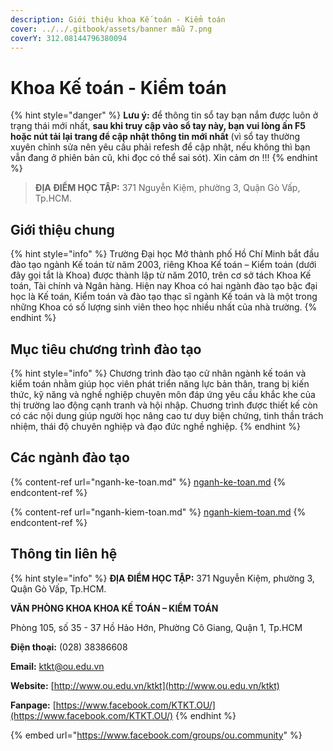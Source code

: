 ```yaml
---
description: Giới thiệu khoa Kế toán - Kiểm toán
cover: ../../.gitbook/assets/banner mẫu 7.png
coverY: 312.08144796380094
---
```


# Khoa Kế toán - Kiểm toán

{% hint style="danger" %}
**Lưu ý:** để thông tin sổ tay bạn nắm được luôn ở trạng thái mới nhất, **sau khi truy cập vào sổ tay này, bạn vui lòng ấn F5 hoặc nút tải lại trang để cập nhật thông tin mới nhất** (vì sổ tay thường xuyên chỉnh sửa nên yêu cầu phải refesh để cập nhật, nếu không thì bạn vẫn đang ở phiên bản cũ, khi đọc có thể sai sót). Xin cảm ơn !!!
{% endhint %}

> **ĐỊA ĐIỂM HỌC TẬP:** 371 Nguyễn Kiệm, phường 3, Quận Gò Vấp, Tp.HCM.

## **Giới thiệu chung**

{% hint style="info" %}
Trường Đại học Mở thành phố Hồ Chí Minh bắt đầu đào tạo ngành Kế toán từ năm 2003, riêng Khoa Kế toán – Kiểm toán (dưới đây gọi tắt là Khoa) được thành lập từ năm 2010, trên cơ sở tách Khoa Kế toán, Tài chính và Ngân hàng. Hiện nay Khoa có hai ngành đào tạo bậc đại học là Kế toán, Kiểm toán và đào tạo thạc sĩ ngành Kế toán và là một trong những Khoa có số lượng sinh viên theo học nhiều nhất của nhà trường.
{% endhint %}

## Mục tiêu chương trình đào tạo

{% hint style="info" %}
Chương trình đào tạo cử nhân ngành kế toán và kiểm toán nhằm giúp học viên phát triển năng lực bản thân, trang bị kiến thức, kỹ năng và nghề nghiệp chuyên môn đáp ứng yêu cầu khắc khe của thị trường lao động cạnh tranh và hội nhập. Chuơng trình được thiết kế còn có các nội dung giúp người học nâng cao tư duy biện chứng, tinh thần trách nhiệm, thái độ chuyên nghiệp và đạo đức nghề nghiệp.
{% endhint %}

## Các ngành đào tạo

{% content-ref url="nganh-ke-toan.md" %}
[nganh-ke-toan.md](nganh-ke-toan.md)
{% endcontent-ref %}

{% content-ref url="nganh-kiem-toan.md" %}
[nganh-kiem-toan.md](nganh-kiem-toan.md)
{% endcontent-ref %}

## Thông tin liên hệ

{% hint style="info" %}
**ĐỊA ĐIỂM HỌC TẬP:** 371 Nguyễn Kiệm, phường 3, Quận Gò Vấp, Tp.HCM.

**VĂN PHÒNG KHOA KHOA KẾ TOÁN – KIỂM TOÁN**

Phòng 105, số 35 - 37 Hồ Hảo Hớn, Phường Cô Giang, Quận 1, Tp.HCM

**Điện thoại:** (028) 38386608

**Email:** ktkt@ou.edu.vn

**Website:** [http://www.ou.edu.vn/ktkt](http://www.ou.edu.vn/ktkt)

**Fanpage:** [https://www.facebook.com/KTKT.OU/](https://www.facebook.com/KTKT.OU/)
{% endhint %}

{% embed url="https://www.facebook.com/groups/ou.community" %}
